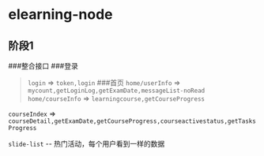 # elearning-node

## 阶段1
###整合接口
###登录
>	`login` => `token,login`
###首页
>	`home/userInfo` => `mycount,getLoginLog,getExamDate,messageList-noRead`   
>	`home/courseInfo` => `learningcourse,getCourseProgress`

`courseIndex` => `courseDetail,getExamDate,getCourseProgress,courseactivestatus,getTasksProgress`

`slide-list` -- 热门活动，每个用户看到一样的数据

